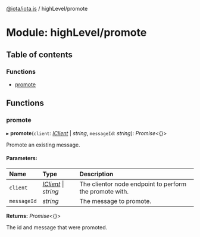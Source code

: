 [@iota/iota.js](../README.md) / highLevel/promote

# Module: highLevel/promote

## Table of contents

### Functions

- [promote](highlevel_promote.md#promote)

## Functions

### promote

▸ **promote**(`client`: [*IClient*](../interfaces/models_iclient.iclient.md) \| *string*, `messageId`: *string*): *Promise*<{}\>

Promote an existing message.

#### Parameters:

| Name | Type | Description |
| :------ | :------ | :------ |
| `client` | [*IClient*](../interfaces/models_iclient.iclient.md) \| *string* | The clientor node endpoint to perform the promote with. |
| `messageId` | *string* | The message to promote. |

**Returns:** *Promise*<{}\>

The id and message that were promoted.
